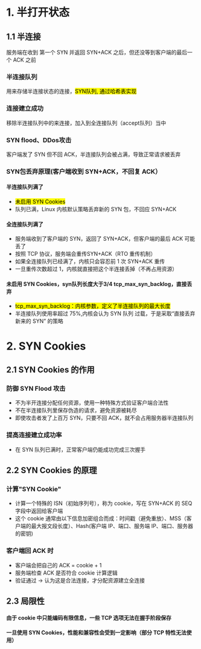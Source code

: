 # 1. 半打开状态
## 1.1 半连接
服务端在收到 第一个 SYN 并返回 SYN+ACK 之后，但还没等到客户端的最后一个 ACK 之前
### 半连接队列
用来存储半连接状态的连接，<mark>SYN队列, 通过哈希表实现</mark>
### 连接建立成功
移除半连接队列中的来连接，加入到全连接队列（accept队列）当中
### SYN flood、DDos攻击
客户端发了 SYN 但不回 ACK，半连接队列会被占满，导致正常请求被丢弃

### SYN包丢弃原理(客户端收到 SYN+ACK，不回复 ACK）
#### 半连接队列满了
- <mark>未启用 SYN Cookies</mark>
- 队列已满，Linux 内核默认策略丢弃新的 SYN 包，不回应 SYN+ACK

#### 全连接队列满了
- 服务端收到了客户端的 SYN，返回了 SYN+ACK，但客户端的最后 ACK 可能丢了
- 按照 TCP 协议，服务端会重传SYN+ACK（RTO 重传机制）
- 如果全连接队列已经满了，内核只会容忍前 1 次 SYN+ACK 重传
- 一旦重传次数超过 1，内核就直接把这个半连接丢掉（不再占用资源）
#### 未启用 SYN Cookies，syn队列长度大于3/4 tcp_max_syn_backlog，直接丢弃
- <mark>tcp_max_syn_backlog：内核参数，定义了半连接队列的最大长度</mark>
- 半连接队列使用率超过 75%,内核会认为 SYN 队列 过载，于是采取“直接丢弃新来的 SYN” 的策略
 
# 2. SYN Cookies
## 2.1 SYN Cookies 的作用
### 防御 SYN Flood 攻击
- 不为半开连接分配任何资源，使用一种特殊方式验证客户端合法性
- 不在半连接队列里保存伪造的请求，避免资源被耗尽
- 即使攻击者发了上百万 SYN，只要不回 ACK，就不会占用服务器半连接队列
### 提高连接建立成功率
- 在 SYN 队列已满时，正常客户端仍能成功完成三次握手

## 2.2 SYN Cookies 的原理
### 计算"SYN Cookie"
- 计算一个特殊的 ISN（初始序列号），称为 cookie，写在 SYN+ACK 的 SEQ 字段中返回给客户端
- 这个 cookie 通常由以下信息加密组合而成：时间戳（避免重放）、MSS（客户端的最大报文段长度）、Hash(客户端 IP、端口、服务端 IP、端口、服务器的密钥)
### 客户端回 ACK 时
- 客户端会把自己的 ACK = cookie + 1
- 服务端检查 ACK 是否符合 cookie 计算逻辑
- 验证通过 → 认为这是合法连接，才分配资源建立全连接

## 2.3 局限性
#### 由于 cookie 中只能编码有限信息，一些 TCP 选项无法在握手阶段保存 
#### 一旦使用 SYN Cookies，性能和兼容性会受到一定影响（部分 TCP 特性无法使用）
